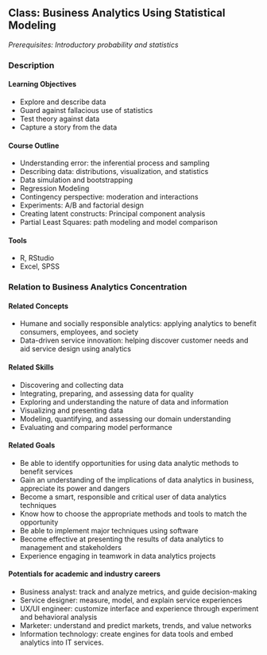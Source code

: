 ## Class: Business Analytics Using Statistical Modeling

*Prerequisites: Introductory probability and statistics*

### Description

#### Learning Objectives
- Explore and describe data
- Guard against fallacious use of statistics
- Test theory against data
- Capture a story from the data

#### Course Outline
- Understanding error: the inferential process and sampling
- Describing data: distributions, visualization, and statistics
- Data simulation and bootstrapping
- Regression Modeling
- Contingency perspective: moderation and interactions
- Experiments: A/B and factorial design
- Creating latent constructs: Principal component analysis
- Partial Least Squares: path modeling and model comparison

#### Tools
- R, RStudio
- Excel, SPSS

### Relation to Business Analytics Concentration
#### Related Concepts
- Humane and socially responsible analytics: applying analytics to benefit consumers, employees, and society
- Data-driven service innovation: helping discover customer needs and aid service design using analytics

#### Related Skills
- Discovering and collecting data
- Integrating, preparing, and assessing data for quality
- Exploring and understanding the nature of data and information
- Visualizing and presenting data
- Modeling, quantifying, and assessing our domain understanding
- Evaluating and comparing model performance

#### Related Goals
- Be able to identify opportunities for using data analytic methods to benefit services
- Gain an understanding of the implications of data analytics in business, appreciate its power and dangers
- Become a smart, responsible and critical user of data analytics techniques
- Know how to choose the appropriate methods and tools to match the opportunity
- Be able to implement major techniques using software
- Become effective at presenting the results of data analytics to management and stakeholders
- Experience engaging in teamwork in data analytics projects

#### Potentials for academic and industry careers
- Business analyst: track and analyze metrics, and guide decision-making
- Service designer: measure, model, and explain service experiences
- UX/UI engineer: customize interface and experience through experiment and behavioral analysis
- Marketer: understand and predict markets, trends, and value networks
- Information technology: create engines for data tools and embed analytics into IT services.

